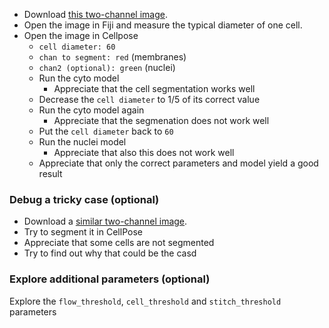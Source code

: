 - Download [this two-channel image](https://github.com/NEUBIAS/training-resources/raw/master/image_data/xyc_8bit__membranes_nuclei.tif).
- Open the image in Fiji and measure the typical diameter of one cell.
- Open the image in Cellpose
  - `cell diameter: 60`
  - `chan to segment: red` (membranes)
  - `chan2 (optional): green` (nuclei)
  - Run the cyto model
    - Appreciate that the cell segmentation works well
  - Decrease the `cell diameter` to 1/5 of its correct value
  - Run the cyto model again
    - Appreciate that the segmenation does not work well
  - Put the `cell diameter` back to `60`
  - Run the nuclei model
    - Appreciate that also this does not work well
  - Appreciate that only the correct parameters and model yield a good result

### Debug a tricky case (optional)

- Download a [similar two-channel image](https://github.com/NEUBIAS/training-resources/raw/master/image_data/xyc_16bit__membranes_nuclei_hot_pixel.tif).
- Try to segment it in CellPose
- Appreciate that some cells are not segmented
- Try to find out why that could be the casd

### Explore additional parameters (optional)

Explore the `flow_threshold`, `cell_threshold` and `stitch_threshold` parameters


